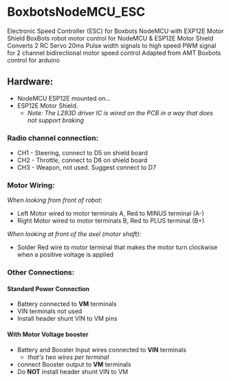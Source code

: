 # BoxbotsNodeMCU_ESC
Electronic Speed Controller (ESC) for Boxbots NodeMCU with EXP12E Motor Shield
BoxBots robot motor control for NodeMCU & ESP12E Motor Shield 
Converts 2 RC Servo 20ms Pulse width signals to high speed PWM signal for 2 channel bidirectional motor speed control
Adapted from AMT Boxbots control for arduino

## Hardware: 
* NodeMCU ESP12E mounted on...
* ESP12E Motor Shield. 
    * *Note: The L293D driver IC is wired on the PCB in a way that does not support braking*

### Radio channel connection:
* CH1 - Steering, connect to D5 on shield board
* CH2 - Throttle, connect to D6 on shield board
* CH3 - Weapon, not used. Suggest connect to D7

### Motor Wiring: 
*When looking from front of robot:*
* Left Motor wired to motor terminals A, Red to MINUS terminal (A-) 
* Right Motor wired to motor terminals B, Red to PLUS terminal (B+)

*When looking at front of the axel (motor shaft):*
* Solder Red wire to motor terminal that makes the motor turn clockwise when a positive voltage is applied

### Other Connections:
#### Standard Power Connection
* Battery connected to **VM** terminals
* VIN terminals not used
* Install header shunt VIN to VM pins
#### With Motor Voltage booster
*  Battery and Booster Input wires connected to **VIN** terminals
   * _that's two wires per terminal_
*  connect Booster output to **VM** terminals
*  Do **NOT** install header shunt VIN to VM
